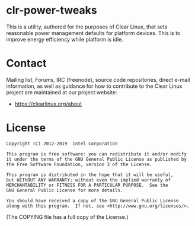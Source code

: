 # clr-power-tweaks

This is a utility, authored for the purposes of Clear Linux, that sets
reasonable power management defaults for platform devices. This is to improve
energy efficiency while platform is idle.


# Contact

Mailing list, Forums, IRC (freenode), source code repositories, direct e-mail
information, as well as guidance for how to contribute to the Clear Linux
project are maintained at our project website:
* https://clearlinux.org/about


# License

```
Copyright (C) 2012-2019  Intel Corporation

This program is free software: you can redistribute it and/or modify
it under the terms of the GNU General Public License as published by
the Free Software Foundation, version 3 of the License.

This program is distributed in the hope that it will be useful,
but WITHOUT ANY WARRANTY; without even the implied warranty of
MERCHANTABILITY or FITNESS FOR A PARTICULAR PURPOSE.  See the
GNU General Public License for more details.

You should have received a copy of the GNU General Public License
along with this program.  If not, see <http://www.gnu.org/licenses/>.
```

(The COPYING file has a full copy of the License.)
